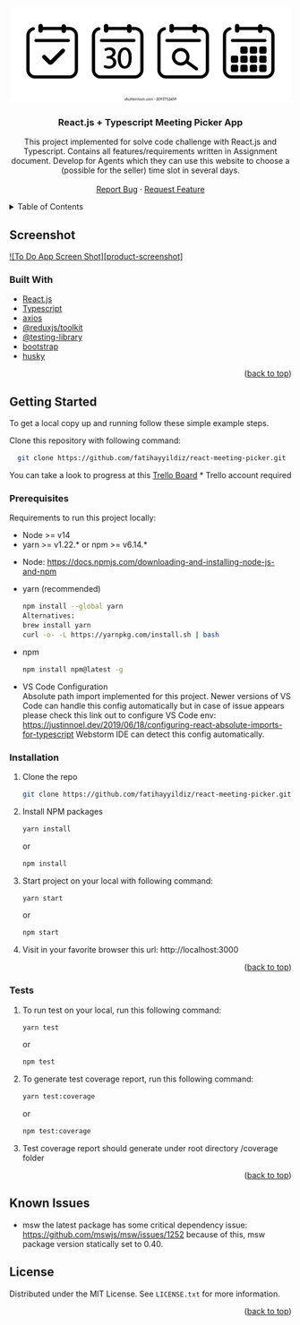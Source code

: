 <div id="top"></div>
<!--
*** Forked from https://github.com/othneildrew/Best-README-Template 
-->



<!-- PROJECT SHIELDS -->
<!--
*** I'm using markdown "reference style" links for readability.
*** Reference links are enclosed in brackets [ ] instead of parentheses ( ).
*** See the bottom of this document for the declaration of the reference variables
*** for contributors-url, forks-url, etc. This is an optional, concise syntax you may use.
*** https://www.markdownguide.org/basic-syntax/#reference-style-links
-->

<!-- PROJECT LOGO -->
<br />
<div align="center">
  <a href="https://github.com/fatihayyildiz/react-meeting-picker">
    <img src="https://github.com/fatihayyildiz/react-meeting-picker/blob/master/misc/react-meeting-picker.png?raw=true" alt="Logo">
  </a>

<h3 align="center">React.js + Typescript Meeting Picker App</h3>

  <p align="center">
    This project implemented for solve code challenge with React.js and Typescript. 
Contains all features/requirements written in Assignment document. 
Develop for Agents which they can use this website to choose a (possible for the seller) time slot
in several days.
    <br />
    <br />
    <a href="https://github.com/fatihayyildiz/react-meeting-picker/issues">Report Bug</a>
    ·
    <a href="https://github.com/fatihayyildiz/react-meeting-picker/issues">Request Feature</a>
  </p>
</div>



<!-- TABLE OF CONTENTS -->
<details>
  <summary>Table of Contents</summary>
  <ol>
    <li>
      <a href="#about-the-project">About The Project</a>
      <ul>
        <li><a href="#built-with">Built With</a></li>
      </ul>
    </li>
    <li>
      <a href="#getting-started">Getting Started</a>
      <ul>
        <li><a href="#prerequisites">Prerequisites</a></li>
        <li><a href="#installation">Installation</a></li>
        <li><a href="#tests">Tests</a></li>
        <li><a href="#known-issues">Known Issues</a></li>
      </ul>
    </li>
    <li><a href="#license">License</a></li>
  </ol>
</details>



<!-- ABOUT THE PROJECT -->
## Screenshot

[![To Do App Screen Shot][product-screenshot]](https://github.com/fatihayyildiz/react-meeting-picker/blob/master/misc/screenshot.png?raw=true)


### Built With

* [React.js](https://reactjs.org/)
* [Typescript](https://www.typescriptlang.org/)
* [axios](https://axios-http.com/)
* [@reduxjs/toolkit](https://redux-toolkit.js.org/)
* [@testing-library](https://testing-library.com/)
* [bootstrap](https://getbootstrap.com/)
* [husky](https://typicode.github.io/husky/#/)

<p align="right">(<a href="#top">back to top</a>)</p>



<!-- GETTING STARTED -->
## Getting Started

To get a local copy up and running follow these simple example steps.
<br />

Clone this repository with following command:
```sh
  git clone https://github.com/fatihayyildiz/react-meeting-picker.git
  ```

You can take a look to progress at this [Trello Board](https://trello.com/invite/b/J2Me5uZS/bc0349da22a6f4f09f5e8c1d3f11a7b3/react-meeting-picker) * Trello account required

### Prerequisites

Requirements to run this project locally:

- Node >= v14
- yarn >= v1.22.* or npm >= v6.14.*

* Node:
  https://docs.npmjs.com/downloading-and-installing-node-js-and-npm

* yarn (recommended)
  ```sh
  npm install --global yarn
  Alternatives:
  brew install yarn
  curl -o- -L https://yarnpkg.com/install.sh | bash
  ```

* npm
  ```sh
  npm install npm@latest -g
  ```
* VS Code Configuration
<br />Absolute path import implemented for this project. Newer versions of VS Code can handle this config automatically
but in case of issue appears please check this link out to configure VS Code env: https://justinnoel.dev/2019/06/18/configuring-react-absolute-imports-for-typescript
Webstorm IDE can detect this config automatically.

### Installation

1. Clone the repo
   ```sh
   git clone https://github.com/fatihayyildiz/react-meeting-picker.git
   ```
2. Install NPM packages
   ```sh
   yarn install
   ```
   or
   <br />
   
   ```sh
   npm install
   ```
3. Start project on your local with following command:
    ```sh
    yarn start
    ```
    or
    <br />

    ```sh
    npm start
    ```

4. Visit in your favorite browser this url: http://localhost:3000

<p align="right">(<a href="#top">back to top</a>)</p>

### Tests

1. To run test on your local, run this following command:
    ```sh
    yarn test
    ```
   or
   <br />

    ```sh
    npm test
    ```
2. To generate test coverage report, run this following command:
    ```sh
    yarn test:coverage
    ```
   or
   <br />

    ```sh
    npm test:coverage
    ```

3. Test coverage report should generate under root directory /coverage folder

<p align="right">(<a href="#top">back to top</a>)</p>


## Known Issues
- msw the latest package has some critical dependency issue: https://github.com/mswjs/msw/issues/1252 because of this, msw package version statically set to 0.40.


<!-- LICENSE -->
## License

Distributed under the MIT License. See `LICENSE.txt` for more information.

<p align="right">(<a href="#top">back to top</a>)</p>

